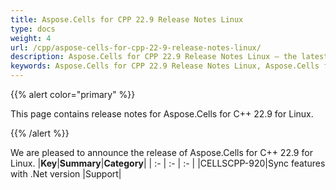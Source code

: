 ```yaml
---
title: Aspose.Cells for CPP 22.9 Release Notes Linux
type: docs
weight: 4
url: /cpp/aspose-cells-for-cpp-22-9-release-notes-linux/
description: Aspose.Cells for CPP 22.9 Release Notes Linux – the latest enhancements, new features, and fixes.
keywords: Aspose.Cells for CPP 22.9 Release Notes Linux, Aspose.Cells for CPP 22.9 Linux updates and fixes
---
```


{{% alert color="primary" %}}

This page contains release notes for Aspose.Cells for C++ 22.9 for Linux.

{{% /alert %}}

We are pleased to announce the release of Aspose.Cells for C++ 22.9 for Linux.
|**Key**|**Summary**|**Category**|
| :- | :- | :- |
|CELLSCPP-920|Sync features with .Net version |Support|


